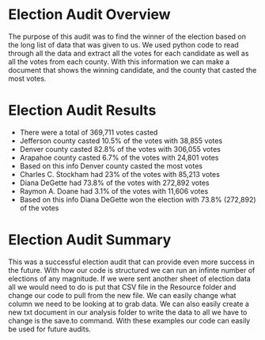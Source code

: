 # Election Audit Overview
The purpose of this audit was to find the winner of the election based on the long list of data that was given to us. We used python code to read through all the data and extract all the votes for each candidate as well as all the votes from each county. With this information we can make a document that shows the winning candidate, and the county that casted the most votes.

# Election Audit Results
* There were a total of 369,711 votes casted
* Jefferson county casted 10.5% of the votes with 38,855 votes
* Denver county casted 82.8% of the votes with 306,055 votes
* Arapahoe county casted 6.7% of the votes with 24,801 votes
* Based on this info Denver county casted the most votes
* Charles C. Stockham had 23% of the votes with 85,213 votes
* Diana DeGette had 73.8% of the votes with 272,892 votes
* Raymon A. Doane had 3.1% of the votes with 11,606 votes
* Based on this info Diana DeGette won the election with 73.8% (272,892) of the votes

# Election Audit Summary
This was a successful election audit that can provide even more success in the future. With how our code is structured we can run an infinte number of elections of any magnitude. If we were sent another sheet of election data all we would need to do is put that CSV file in the Resource folder and change our code to pull from the new file. We can easily change what column we need to be looking at to grab data. We can also easily create a new txt document in our analysis folder to write the data to all we have to change is the save.to command. With these examples our code can easily be used for future audits.
